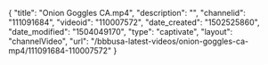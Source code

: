 {
    "title": "Onion Goggles CA.mp4",
    "description": "",
    "channelid": "111091684",
    "videoid": "110007572",
    "date_created": "1502525860",
    "date_modified": "1504049170",
    "type": "captivate",
    "layout": "channelVideo",
    "url": "\/bbbusa-latest-videos\/onion-goggles-ca-mp4\/111091684-110007572"
}